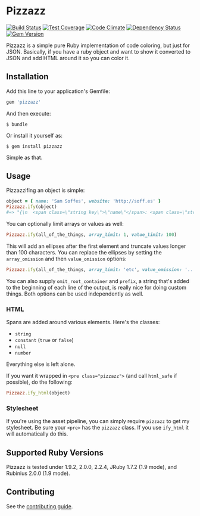 # Pizzazz

[![Build Status](https://travis-ci.org/soffes/pizzazz.png?branch=master)](https://travis-ci.org/soffes/pizzazz) [![Test Coverage](https://codeclimate.com/github/soffes/pizzazz/badges/coverage.svg)](https://codeclimate.com/github/soffes/pizzazz/coverage) [![Code Climate](https://codeclimate.com/github/soffes/pizzazz.png)](https://codeclimate.com/github/soffes/pizzazz) [![Dependency Status](https://gemnasium.com/soffes/pizzazz.png)](https://gemnasium.com/soffes/pizzazz) [![Gem Version](https://badge.fury.io/rb/pizzazz.png)](http://badge.fury.io/rb/pizzazz)

Pizzazz is a simple pure Ruby implementation of code coloring, but just for JSON. Basically, if you have a ruby object and want to show it converted to JSON and add HTML around it so you can color it.


## Installation

Add this line to your application's Gemfile:

``` ruby
gem 'pizzazz'
```

And then execute:

    $ bundle

Or install it yourself as:

    $ gem install pizzazz

Simple as that.


## Usage

Pizzazzifing an object is simple:

``` ruby
object = { name: 'Sam Soffes', website: 'http://soff.es' }
Pizzazz.ify(object)
#=> "{\n  <span class=\"string key\">\"name\"</span>: <span class=\"string\">\"Sam Soffes\"</span>,\n  <span class=\"string key\">\"website\"</span>: <span class=\"string\">\"http://soff.es\"</span>\n}"
```

You can optionally limit arrays or values as well:

``` ruby
Pizzazz.ify(all_of_the_things, array_limit: 1, value_limit: 100)
```

This will add an ellipses after the first element and truncate values longer than 100 characters. You can replace the ellipses by setting the `array_omission` and then `value_omission` options:

``` ruby
Pizzazz.ify(all_of_the_things, array_limit: 'etc', value_omission: '... (continued)')
```

You can also supply `omit_root_container` and `prefix`, a string that's added to the beginning of each line of the output, is really nice for doing custom things. Both options can be used independently as well.


### HTML

Spans are added around various elements. Here's the classes:

* `string`
* `constant` (`true` or `false`)
* `null`
* `number`

Everything else is left alone.

If you want it wrapped in `<pre class="pizzazz">` (and call `html_safe` if possible), do the following:

``` ruby
Pizzazz.ify_html(object)
```

### Stylesheet

If you're using the asset pipeline, you can simply require `pizzazz` to get my stylesheet. Be sure your `<pre>` has the `pizzazz` class. If you use `ify_html` it will automatically do this.


## Supported Ruby Versions

Pizzazz is tested under 1.9.2, 2.0.0, 2.2.4, JRuby 1.7.2 (1.9 mode), and Rubinius 2.0.0 (1.9 mode).


## Contributing

See the [contributing guide](Contributing.markdown).
